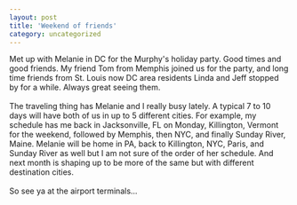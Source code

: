 ```yaml
---
layout: post
title: 'Weekend of friends'
category: uncategorized
---
```


Met up with Melanie in DC for the Murphy's holiday party.  Good times and good friends.  My friend Tom from Memphis joined us for the party, and long time friends from St. Louis now DC area residents Linda and Jeff stopped by for a while.  Always great seeing them.
<br />
<br />The traveling thing has Melanie and I really busy lately.  A typical 7 to 10 days will have both of us in up to 5 different cities.  For example, my schedule has me back in Jacksonville, FL on Monday, Killington, Vermont for the weekend, followed by Memphis, then NYC, and finally Sunday River, Maine.  Melanie will be home in PA, back to Killington, NYC, Paris, and Sunday River as well but I am not sure of the order of her schedule.  And next month is shaping up to be more of the same but with different destination cities.
<br />
<br />So see ya at the airport terminals...
